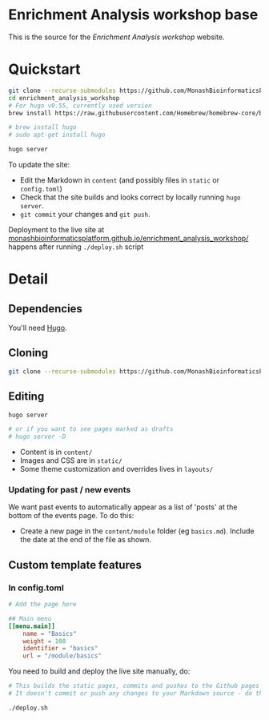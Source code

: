 # Enrichment Analysis workshop base

This is the source for the _Enrichment Analysis workshop_ website.
 
# Quickstart

```bash
git clone --recurse-submodules https://github.com/MonashBioinformaticsPlatform/enrichment_analysis_workshop
cd enrichment_analysis_workshop
# For hugo v0.55, currently used version
brew install https://raw.githubusercontent.com/Homebrew/homebrew-core/b1e187384baf6b50960ceed7d0964c151d14eada/Formula/hugo.rb

# brew install hugo
# sudo apt-get install hugo

hugo server
```

To update the site:

* Edit the Markdown in `content` (and possibly files in `static` or `config.toml`)
* Check that the site builds and looks correct by locally running `hugo server`.
* `git commit` your changes and `git push`.

Deployment to the live site at [monashbioinformaticsplatform.github.io/enrichment_analysis_workshop/](https://monashbioinformaticsplatform.github.io/enrichment_analysis_workshop) happens after running `./deploy.sh` script

# Detail

## Dependencies

You'll need [Hugo](https://gohugo.io/getting-started/installing/).

## Cloning
```bash
git clone --recurse-submodules https://github.com/MonashBioinformaticsPlatform/enrichment_analysis_workshop.git
```

## Editing

```bash
hugo server

# or if you want to see pages marked as drafts
# hugo server -D
```

* Content is in `content/`
* Images and CSS are in `static/`
* Some theme customization and overrides lives in `layouts/`

### Updating for past / new events

We want past events to automatically appear as a list of 'posts' at the bottom of the events page. To do this:

* Create a new page in the `content/module` folder (eg `basics.md`). Include the date at the end of the file as shown.


## Custom template features

### In config.toml

```toml
# Add the page here

## Main menu
[[menu.main]]
    name = "Basics"
    weight = 100
    identifier = "basics"
    url = "/module/basics"

```




You need to build and deploy the live site manually, do:
```bash
# This builds the static pages, commits and pushes to the Github pages site (using the 'public' git submodule).
# It doesn't commit or push any changes to your Markdown source - do that yourself.

./deploy.sh
```


